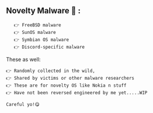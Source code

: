 ## Novelty Malware 🤭 :

       👉 FreeBSD malware
       👉 SunOS malware
       👉 Symbian OS malware
       👉 Discord-specific malware

These as well:

    👉 Randomly collected in the wild,
    👉 Shared by victims or other malware researchers
    👉 These are for novelty OS like Nokia n stuff
    👉 Have not been reversed engineered by me yet.....WIP
    
    Careful yo!😋

